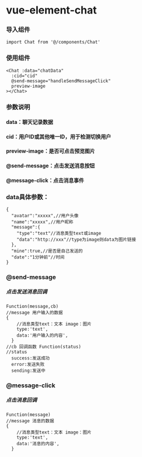 # vue-element-chat
### 导入组件
    import Chat from '@/components/Chat'
### 使用组件
    <Chat :data="chatData" 
      :cid="cid"
      @send-message="handleSendMessageClick" 
      preview-image
    ></Chat>
### 参数说明
#### data：聊天记录数据
#### cid：用户ID或其他唯一ID，用于检测切换用户
#### preview-image：是否可点击预览图片
#### @send-message：点击发送消息按钮
#### @message-click：点击消息事件
### data具体参数：
    {
      "avatar":"xxxxx",//用户头像
      "name":"xxxxx",//用户昵称
      "message":{
        "type":"text"//消息类型text或image
        "data":"http://xxx"//type为image则data为图片链接
      },
      "mine":true,//是否是自己发送的
      "date":"1分钟前"//时间
    }

### @send-message
##### 点击发送消息回调
    Function(message,cb)
    //message 用户输入的数据
    {
        //消息类型text：文本 image：图片
        type:'text',
        data:'用户输入的内容',
      }
    //cb 回调函数 Function(status)
    //status
      success:发送成功
      error:发送失败
      sending:发送中
### @message-click
##### 点击消息回调
    Function(message)
    //message 消息的数据
    {
        //消息类型text：文本 image：图片
        type:'text',
        data:'消息的内容',
      }